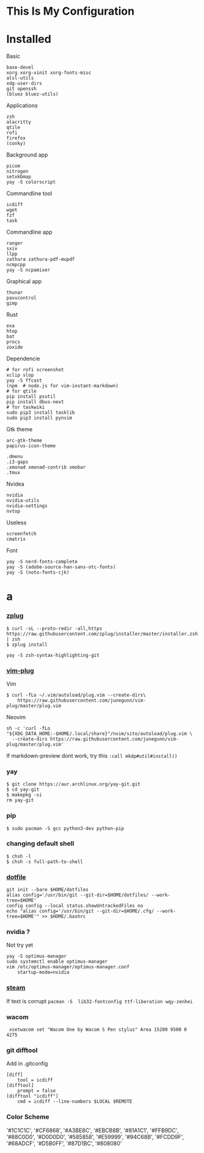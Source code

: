 # This Is My Configuration

# Installed

Basic
```
base-devel
xorg xorg-xinit xorg-fonts-misc
alsl-utils
xdg-user-dirs
git openssh
(bluez bluez-utils)
```

Applications
```
zsh
alacritty
qtile
rofi
firefox
(conky)
```

Background app
```
picom
nitrogen
setxkbmap
yay -S colorscript
```

Commandline tool
```
icdiff
wget
fzf
task
```

Commandline app
```
ranger
sxiv
llpp
zathura zathura-pdf-mupdf
ncmpcpp
yay -S ncpamixer
```

Graphical app
```
thunar
pavucontrol
gimp
```
Rust

```
exa
htop
bat
procs
zoxide
```

Dependencie
```
# for rofi screenshot
xclip slop
yay -S ffcast
(npm  # node.js for vim-instant-markdown)
# for qtile 
pip install psutil
pip install dbus-next
# for taskwiki
sudo pip3 install tasklib
sudo pip3 install pynvim

```

Gtk theme
```
arc-gtk-theme
papirus-icon-theme
```

```
.dmenu
.i3-gaps
.xmonad xmonad-contrib xmobar
.tmux
```

Nvidea
```
nvidia
nvidia-utils
nvidia-settings
nvtop
```

Useless
```
screenfetch  
cmatrix  
```

Font
```
yay -S nerd-fonts-complete
yay -S (adobe-source-han-sans-otc-fonts)
yay -S (noto-fonts-cjk)
```






# a

### **[zplug](https://github.com/zplug/zplug)**
```
$ curl -sL --proto-redir -all,https https://raw.githubusercontent.com/zplug/installer/master/installer.zsh | zsh
$ zplug install
```
```
yay -S zsh-syntax-highlighting-git
```


### **[vim-plug](https://github.com/junegunn/vim-plug)**
Vim
```
$ curl -fLo ~/.vim/autoload/plug.vim --create-dirs\  
    https://raw.githubusercontent.com/junegunn/vim-plug/master/plug.vim
```
Neovim
```
sh -c 'curl -fLo "${XDG_DATA_HOME:-$HOME/.local/share}"/nvim/site/autoload/plug.vim \
  --create-dirs https://raw.githubusercontent.com/junegunn/vim-plug/master/plug.vim'
```
If markdown-preview dont work, try this `:call mkdp#util#install()`


### yay
```
$ git clone https://aur.archlinux.org/yay-git.git
$ cd yay-git
$ makepkg -si
rm yay-git
```


### pip
` $ sudo pacman -S gcc python3-dev python-pip `


### changing default shell
```
$ chsh -l
$ chsh -s full-path-to-shell
```

### [dotfile](https://www.atlassian.com/git/tutorials/dotfiles)
```
git init --bare $HOME/dotfiles
alias config='/usr/bin/git --git-dir=$HOME/dotfiles/ --work-tree=$HOME'
config config --local status.showUntrackedFiles no
echo "alias config='/usr/bin/git --git-dir=$HOME/.cfg/ --work-tree=$HOME'" >> $HOME/.bashrc
```


### nvidia ?
Not try yet
```
yay -S optimus-manager
sudo systemctl enable optimus-manager
vim /etc/optimus-manager/optimus-manager.conf
    startup-mode=nvidia
```



### [steam](https://www.chrisatmachine.com/Linux/08-steam-on-linux/)
If text is corrupt
` pacman -S  lib32-fontconfig ttf-liberation wqy-zenhei `


### wacom
` xsetwacom set "Wacom One by Wacom S Pen stylus" Area 15200 9500 0 4275` 


### git difftool
Add in .gitconfig
```
[diff]
    tool = icdiff
[difftool]
    prompt = false
[difftool "icdiff"]
    cmd = icdiff --line-numbers $LOCAL $REMOTE
```


### Color Scheme
'#1C1C1C', '#CF6868', '#A3BE8C', '#EBCB8B', '#81A1C1', '#FFB9DC', '#88C0D0', '#D0D0D0', 
'#585858', '#E59999', '#94C68B', '#FCDD9F', '#68ADCF', '#D5B0FF', '#87D1BC', '#808080'
